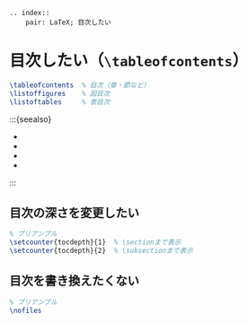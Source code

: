 ```{eval-rst}
.. index::
    pair: LaTeX; 目次したい
```

# 目次したい（``\tableofcontents``）

```latex
\tableofcontents  % 目次（章・節など）
\listoffigures    % 図目次
\listoftables     % 表目次
```

:::{seealso}

- [](../hugo/hugo-tableofcontents.md)
- [](../myst/myst-toc.md)
- [](../sphinx/sphinx-syntax-toctree.md)
- [](../typst/typst-outline.md)

:::


## 目次の深さを変更したい

```latex
% プリアンブル
\setcounter{tocdepth}{1}  % \sectionまで表示
\setcounter{tocdepth}{2}  % \subsectionまで表示
```

## 目次を書き換えたくない

```latex
% プリアンブル
\nofiles
```

